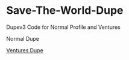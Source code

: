 # Save-The-World-Dupe
Dupev3 Code for Normal Profile and Ventures

Normal Dupe

[Ventures Dupe](https://github.com/Ri524ch/Save-The-World-Dupe/blob/main/dupe%20code.py)
